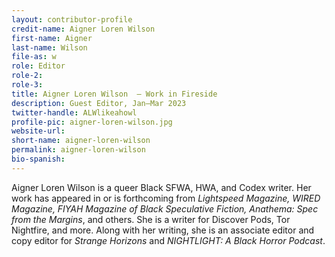 ```yaml
---
layout: contributor-profile
credit-name: Aigner Loren Wilson
first-name: Aigner
last-name: Wilson
file-as: w
role: Editor
role-2:
role-3:
title: Aigner Loren Wilson  — Work in Fireside
description: Guest Editor, Jan–Mar 2023
twitter-handle: ALWlikeahowl
profile-pic: aigner-loren-wilson.jpg
website-url:
short-name: aigner-loren-wilson
permalink: aigner-loren-wilson
bio-spanish:
---
```

Aigner Loren Wilson is a queer Black SFWA, HWA, and Codex writer. Her work has appeared in or is forthcoming from _Lightspeed Magazine, WIRED Magazine, FIYAH Magazine of Black Speculative Fiction, Anathema: Spec from the Margins_, and others. She is a writer for Discover Pods, Tor Nightfire, and more. Along with her writing, she is an associate editor and copy editor for _Strange Horizons_ and _NIGHTLIGHT: A Black Horror Podcast_.
